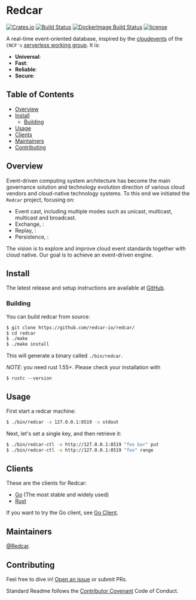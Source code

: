 # Redcar 

[![Crates.io][crates-badge]][crates-url]
[![Build Status][build-badge]][build-url]
[![DockerImage Build Status][docker-ci-badge]][docker-ci-url]
[![license][license-badge]][license-url]

[crates-badge]: https://img.shields.io/crates/v/redcar.svg
[crates-url]: https://crates.io/crates/redcar
[build-badge]: https://github.com/redcar-io/redcar/actions/workflows/redcar.yml/badge.svg
[build-url]: https://github.com/redcar-io/redcar/actions
[docker-ci-badge]: https://github.com/redcar-io/redcar/actions/workflows/docker-image.yml/badge.svg
[docker-ci-url]: https://github.com/redcar-io/redcar/actions
[license-badge]: https://img.shields.io/badge/license-Apache2-orange.svg?style=flat
[license-url]: https://github.com/redcar-io/redcar/main/LICENSE
[cloudevents_io]:https://cloudevents.io
[serverless_wg]:https://github.com/cncf/wg-serverless

A real-time event-oriented database, inspired by the [cloudevents][cloudevents_io] of the `CNCF's` 
[serverless working group][serverless_wg]. It is:

* **Universal**:
* **Fast**:
* **Reliable**:
* **Secure**:

## Table of Contents

- [Overview](#overview)
- [Install](#install)
  - [Building](#building)
- [Usage](#usage)
- [Clients](#clients)
- [Maintainers](#maintainers)
- [Contributing](#contributing)

## Overview

Event-driven computing system architecture has become the main governance solution and technology evolution 
direction of various cloud vendors and cloud-native technology systems. To this end we initiated the `Redcar`
project, focusing on:

* Event cast, including multiple modes such as unicast, multicast, multicast and broadcast.
* Exchange, :
* Replay, :
* Persistence, :

The vision is to explore and improve cloud event standards together with cloud native. Our goal is to achieve 
an event-driven engine.

## Install
The latest release and setup instructions are available at [GitHub][github-release].

[github-release]: https://github.com/redcar-io/redcar/releases/

### Building

You can build redcar from source:

```sh
$ git clone https://github.com/redcar-io/redcar/
$ cd redcar
$ ./make
$ ./make install
```

This will generate a binary called `./bin/redcar`.

_NOTE_: you need rust 1.55+. Please check your installation with

```
$ rustc --version
```

## Usage

First start a redcar machine:

```sh
$ ./bin/redcar -a 127.0.0.1:8519 -o stdout
```

Next, let's set a single key, and then retrieve it:

```sh
$ ./bin/redcar-ctl -e http://127.0.0.1:8519 "foo bar" put 
$ ./bin/redcar-ctl -e http://127.0.0.1:8519 "foo" range
```

## Clients

These are the clients for Redcar:

- [Go](https://github.com/redcar-io/client-go) (The most stable and widely used)
- [Rust](https://github.com/redcar-io/redcar/client)

If you want to try the Go client, see [Go Client](https://github.com/redcar-io/client-go/).

## Maintainers

[@Redcar](https://github.com/redcar-io).

## Contributing

Feel free to dive in! [Open an issue](https://github.com/redcar-io/redcar/issues/new) or submit PRs.

Standard Readme follows the [Contributor Covenant](http://contributor-covenant.org/version/1/3/0/) Code of Conduct.
